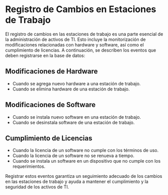 # Registro de Cambios en Estaciones de Trabajo

El registro de cambios en las estaciones de trabajo es una parte esencial de la administración de activos de TI. Esto incluye la monitorización de modificaciones relacionadas con hardware y software, así como el cumplimiento de licencias. A continuación, se describen los eventos que deben registrarse en la base de datos:

## Modificaciones de Hardware

- Cuando se agrega nuevo hardware a una estación de trabajo.
- Cuando se elimina hardware de una estación de trabajo.

## Modificaciones de Software

- Cuando se instala nuevo software en una estación de trabajo.
- Cuando se desinstala software de una estación de trabajo.

## Cumplimiento de Licencias

- Cuando la licencia de un software no cumple con los términos de uso.
- Cuando la licencia de un software no se renueva a tiempo.
- Cuando se instala un software en un dispositivo que no cumple con los requerimientos.

Registrar estos eventos garantiza un seguimiento adecuado de los cambios en las estaciones de trabajo y ayuda a mantener el cumplimiento y la seguridad de los activos de TI.
